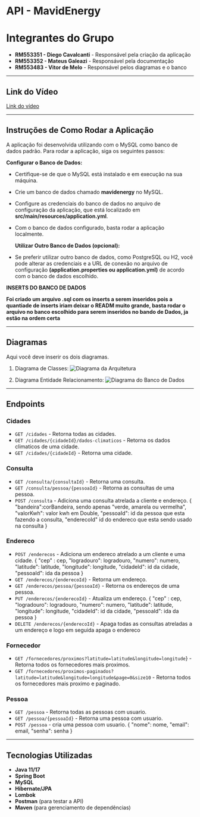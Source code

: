 # API - MavidEnergy

# Integrantes do Grupo

- **RM553351 - Diego Cavalcanti** - Responsável pela criação da aplicação
- **RM553352 - Mateus Galeazi** - Responsável pela documentação
- **RM553483 - Vitor de Melo** - Responsável pelos diagramas e o banco

---

## Link do Vídeo

[Link do vídeo](https://youtu.be/34552LLUbrE)

---

## Instruções de Como Rodar a Aplicação
A aplicação foi desenvolvida utilizando com o MySQL como banco de dados padrão. Para rodar a aplicação, siga os seguintes passos:

**Configurar o Banco de Dados:**

- Certifique-se de que o MySQL está instalado e em execução na sua máquina.
- Crie um banco de dados chamado **mavidenergy** no MySQL.
- Configure as credenciais do banco de dados no arquivo de configuração da aplicação, que está localizado em **src/main/resources/application.yml**.
- Com o banco de dados configurado, basta rodar a aplicação localmente.

  **Utilizar Outro Banco de Dados (opcional):**

- Se preferir utilizar outro banco de dados, como PostgreSQL ou H2, você pode alterar as credenciais e a URL de conexão no arquivo de configuração **(application.properties ou application.yml)** de acordo com o banco de dados escolhido.

**INSERTS DO BANCO DE DADOS**

**Foi criado um arquivo .sql com os inserts a serem inseridos pois a quantiade de inserts iriam deixar o READM muito grande, basta rodar o arquivo no banco escolhido para serem inseridos no bando de Dados, ja estão na ordem certa**

---

## Diagramas

Aqui você deve inserir os dois diagramas.

1. Diagrama de Classes:
   ![Diagrama da Arquitetura](diagrama1)

2. Diagrama Entidade Relacionamento:
   ![Diagrama do Banco de Dados](diagrama2)

---

## Endpoints


### Cidades
- `GET /cidades` - Retorna todas as cidades.
- `GET /cidades/{cidadeId}/dados-climaticos` - Retorna os dados climaticos de uma cidade.
- `GET /cidades/{cidadeId}` - Retorna uma cidade.

### Consulta
- `GET /consulta/{consultaId}` - Retorna uma consulta.
- `GET /consulta/pessoa/{pessoaId}` - Retorna as consultas de uma pessoa.
- `POST /consulta` - Adiciona uma consulta atrelada a cliente e endereço.
{
  "bandeira":corBandeira, sendo apenas "verde, amarela ou vermelha",
  "valorKwh": valor kwh em Double,
  "pessoaId": id da pessoa que esta fazendo a consulta,
  "enderecoId" id do endereco que esta sendo usado na consulta
}

### Endereco
- `POST /enderecos` - Adiciona um endereco atrelado a um cliente e uma cidade.
{
    "cep" : cep,
    "logradouro": logradouro,
    "numero": numero,
    "latitude": latitude,
    "longitude": longitude,
    "cidadeId": id da cidade,
    "pessoaId": ida da pessoa
 }
- `GET /enderecos/{enderecoId}` - Retorna um endereço.
- `GET /enderecos/pessoa/{pessoaId}` - Retorna os endereços de uma pessoa.
- `PUT /enderecos/{enderecoId}` - Atualiza um endereço.
{
    "cep" : cep,
    "logradouro": logradouro,
    "numero": numero,
    "latitude": latitude,
    "longitude": longitude,
    "cidadeId": id da cidade,
    "pessoaId": ida da pessoa
 }
- `DELETE /enderecos/{enderecoId}` - Apaga todas as consultas atreladas a um endereço e logo em seguida apaga o endereco

### Fornecedor
- `GET /fornecedores/proximos?latitude=latitude&longitude=longitude`} - Retorna todos os fornecedores mais proximos.
- `GET /fornecedores/proximos-paginados?latitude=latitude&longitude=longitude&page=0&size10` - Retorna todos os fornecedores mais proximo e paginado.

### Pessoa
- `GET /pessoa` - Retorna todas as pessoas com usuario.
- `GET /pessoa/{pessoaId}` - Retorna uma pessoa com usuario.
- `POST /pessoa` - cria uma pessoa com usuario.
{
  "nome": nome,
  "email": email,
  "senha": senha
 }

---

## Tecnologias Utilizadas

- **Java 11/17**
- **Spring Boot**
- **MySQL**
- **Hibernate/JPA**
- **Lombok**
- **Postman** (para testar a API)
- **Maven** (para gerenciamento de dependências)
